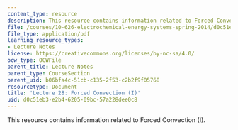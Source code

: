 ```yaml
---
content_type: resource
description: This resource contains information related to Forced Convection (I).
file: /courses/10-626-electrochemical-energy-systems-spring-2014/d0c51eb3e2b4620509bc57a228dee0c8_MIT10_626S14_Lec28_ForCon.pdf
file_type: application/pdf
learning_resource_types:
- Lecture Notes
license: https://creativecommons.org/licenses/by-nc-sa/4.0/
ocw_type: OCWFile
parent_title: Lecture Notes
parent_type: CourseSection
parent_uid: b06bfa4c-51cb-c135-2f53-c2b2f9f05768
resourcetype: Document
title: 'Lecture 28: Forced Convection (I)'
uid: d0c51eb3-e2b4-6205-09bc-57a228dee0c8
---
```

This resource contains information related to Forced Convection (I).